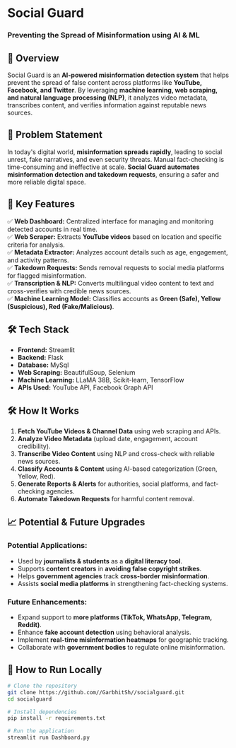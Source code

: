 
# **Social Guard**  
### Preventing the Spread of Misinformation using AI & ML  

## **🚀 Overview**  
Social Guard is an **AI-powered misinformation detection system** that helps prevent the spread of false content across platforms like **YouTube, Facebook, and Twitter**. By leveraging **machine learning, web scraping, and natural language processing (NLP)**, it analyzes video metadata, transcribes content, and verifies information against reputable news sources.

## **🎯 Problem Statement**  
In today's digital world, **misinformation spreads rapidly**, leading to social unrest, fake narratives, and even security threats. Manual fact-checking is time-consuming and ineffective at scale. **Social Guard automates misinformation detection and takedown requests**, ensuring a safer and more reliable digital space.

## **🔑 Key Features**  
✅ **Web Dashboard:** Centralized interface for managing and monitoring detected accounts in real time.  
✅ **Web Scraper:** Extracts **YouTube videos** based on location and specific criteria for analysis.  
✅ **Metadata Extractor:** Analyzes account details such as age, engagement, and activity patterns.  
✅ **Takedown Requests:** Sends removal requests to social media platforms for flagged misinformation.  
✅ **Transcription & NLP:** Converts multilingual video content to text and cross-verifies with credible news sources.  
✅ **Machine Learning Model:** Classifies accounts as **Green (Safe), Yellow (Suspicious), Red (Fake/Malicious)**.  

## **🛠️ Tech Stack**  
- **Frontend:** Streamlit  
- **Backend:** Flask  
- **Database:** MySql  
- **Web Scraping:** BeautifulSoup, Selenium  
- **Machine Learning:** LLaMA 38B, Scikit-learn, TensorFlow  
- **APIs Used:** YouTube API, Facebook Graph API  

## **🛠️ How It Works**  
1. **Fetch YouTube Videos & Channel Data** using web scraping and APIs.  
2. **Analyze Video Metadata** (upload date, engagement, account credibility).  
3. **Transcribe Video Content** using NLP and cross-check with reliable news sources.  
4. **Classify Accounts & Content** using AI-based categorization (Green, Yellow, Red).  
5. **Generate Reports & Alerts** for authorities, social platforms, and fact-checking agencies.  
6. **Automate Takedown Requests** for harmful content removal.  

## **📈 Potential & Future Upgrades**  
### **Potential Applications:**  
- Used by **journalists & students** as a **digital literacy tool**.  
- Supports **content creators** in **avoiding false copyright strikes**.  
- Helps **government agencies** track **cross-border misinformation**.  
- Assists **social media platforms** in strengthening fact-checking systems.  

### **Future Enhancements:**  
- Expand support to **more platforms (TikTok, WhatsApp, Telegram, Reddit)**.  
- Enhance **fake account detection** using behavioral analysis.  
- Implement **real-time misinformation heatmaps** for geographic tracking.  
- Collaborate with **government bodies** to regulate online misinformation.

  
## **📌 How to Run Locally**  
```bash
# Clone the repository
git clone https://github.com//GarbhitSh//socialguard.git
cd socialguard

# Install dependencies
pip install -r requirements.txt

# Run the application
streamlit run Dashboard.py
```

